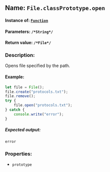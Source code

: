 ## Name: `File.classPrototype.open`

#### Instance of: [`Function`](Function.md)

#### Parameters: `/*String*/`

#### Return value: `/*File*/`

### Description:

Opens file specified by the path.

#### Example:

```js
let file = File();
file.create("protocols.txt");
file.remove();
try {
    file.open("protocols.txt");
} catch {
    console.write("error");
}
```

##### Expected output:

```
error
```

### Properties:

- `prototype`


